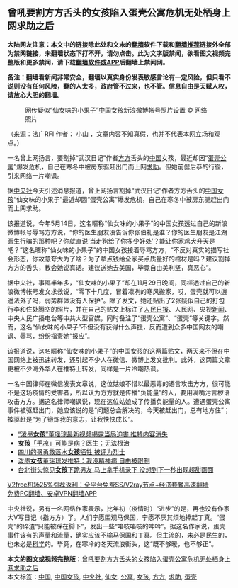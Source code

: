  <h2>曾吼要割方方舌头的女孩陷入蛋壳公寓危机无处栖身上网求助之后</h2> <p class="notice"><b>大陆网友注意：本文中的链接除此处和文末的<a href="https://github.com/bannedbook/fanqiang" >翻墙</a>软件下载和<a href="https://github.com/killgcd/justmysocks/blob/master/README.md">翻墙推荐</a>链接外全部为禁网链接，未翻墙状态下打不开，请勿点击。此为文字版禁闻，欲看图文视频完整版和更多禁闻，请下载<a href="https://github.com/bannedbook/fanqiang">翻墙软件或APP</a>后翻墙上禁闻网。</p><p>备注：翻墙看新闻非常安全，翻墙以真实身份发表敏感言论有一定风险，但只看不说则没有任何风险，翻的人太多，政府管不过来，也不管。信息自由是天赋人权，请放心大胆的翻墙。</b></p>  <div class="entry"> <figure>                <figcaption>                网传疑似“<a href="https://www.bannedbook.org/bnews/tag/%e4%bb%99%e5%a5%b3/" class="st_tag internal_tag" rel="tag" title="标签 仙女 下的日志">仙女</a>味的小果子”<a href="https://www.bannedbook.org/bnews/tag/%E4%B8%AD%E5%9B%BD/" class="st_tag internal_tag" rel="tag" title="标签 中国 下的日志">中国</a><a href="https://www.bannedbook.org/bnews/tag/%e5%a5%b3%e5%ad%a9/" class="st_tag internal_tag" rel="tag" title="标签 女孩 下的日志">女孩</a>新浪微博帐号照片设置                © 网络照片            </figcaption></figure> <p>（来源：法广RFI                                      作者：                                                                                                     小山                                                                                            ，文章内容不知真假，也并不代表本网立场和观点。）</p> <p>                    一名曾上网扬言，要割掉“武汉日记”作者<a href="https://www.bannedbook.org/bnews/tag/%E6%96%B9%E6%96%B9/" class="st_tag internal_tag" rel="tag" title="标签 方方 下的日志">方方</a>舌头的<span class='wp_keywordlink_affiliate'><a href="https://www.bannedbook.org/" title="中国" target="_blank">中国</a></span>女孩，最近却因“<a href="https://www.bannedbook.org/bnews/tag/%E8%9B%8B%E5%A3%B3/" class="st_tag internal_tag" rel="tag" title="标签 蛋壳 下的日志">蛋壳</a><a href="https://www.bannedbook.org/bnews/tag/%E5%85%AC%E5%AF%93/" class="st_tag internal_tag" rel="tag" title="标签 公寓 下的日志">公寓</a>”爆发危机，自己在寒冬中被房东驱赶出门而上网<a href="https://www.bannedbook.org/bnews/tag/%E6%B1%82%E5%8A%A9/" class="st_tag internal_tag" rel="tag" title="标签 求助 下的日志">求助</a>。但她前倨后恭的行径，引来网络一片嘲讽。                </p>  <p>据<a href="https://www.bannedbook.org/bnews/tag/%e4%b8%ad%e5%a4%ae%e7%a4%be/" class="st_tag internal_tag" rel="tag" title="标签 中央社 下的日志">中央社</a>今天引述消息报道，曾上网扬言割掉“武汉日记”作者方方舌头的<a href="https://www.bannedbook.org/bnews/tag/%e4%b8%ad%e5%9b%bd%e5%a5%b3%e5%ad%a9/" class="st_tag internal_tag" rel="tag" title="标签 中国女孩 下的日志">中国女孩</a>“仙女味的小果子”最近却因“蛋壳公寓”爆发危机，自己在寒冬中被房东驱赶出门而上网求助。</p> <p>该报道说，今年5月14日，这名暱称“仙女味的小果子”的中国女孩透过自己的新浪微博帐号辱骂方方说，“你的医生朋友没告诉你张伯礼是谁？你的医生朋友是江湖医生行骗的那种吧？你就直说‘当走狗给了你多少好处’？能让你家鸡犬升天是吧？”这名暱称“仙女味的小果子”的中国女孩接着辱骂方方，“不反对真实的描写社会形态，你故意夸大为了啥？为了拿点钱给全家买点质量好的棺材是吗？建议割掉方方的舌头，教会她说真话。建议送她去美国，毕竟自由美利坚，真恶心”。</p>  <p>据中央社，事隔半年多，“仙女味的小果子”却在11月29日晚间，同样透过自己的新浪微博帐号发文求救说，“零下十几度，冒着凛冽的寒风搬家，哎，蛋壳就可以逍遥法外了吗，弱势群体没有人保护”。除了发文，她还贴出了2张疑似自己的打包行李和住处腾空的照片，并在自己的贴文上标注了<span class='wp_keywordlink'><a href="https://www.bannedbook.org/forum2/topic109.html" title="透视人民日报" target="_blank">人民日报</a></span>、人民网、央视<span class='wp_keywordlink_affiliate'><a href="https://www.bannedbook.org/" title="新闻">新闻</a></span>、中央人民广播电台等中共大型官媒，同时备注了“蛋壳公寓”、“蛋壳”等关键字。然而，这名“仙女味的小果子”不但没有获得什么声援，反而遭到众多中国网友的嘲讽、辱骂，纷纷指责她“报应”。</p> <p>该报道说，这名暱称“仙女味的小果子”的中国女孩的这两篇贴文，两天来不但在中国网络上被迅速转发，还引起不少人在微信、微博上发文批判。此外，这两篇文章更被不少海外华人在推特上转发，同样是一片冷嘲热讽。</p>  <p>一名中国律师在微信发表文章说，这位姑娘不惜以最恶毒的语言攻击方方，很可能不是这场疫情的受害者，所以认为方方就是传播“负能量”的人，要用满嘴污言秽语攻击方方。据这名律师嘲讽说，现在这位姑娘成了传播负能量的人。遭遇蛋壳公寓事件被驱赶出门，她应该说的是“问题总会解决的，今天被赶出门，总有地方住”；被驱赶是“为了锻炼我的意志，让我快快成长”。</p> <ul class='op-related-articles' title='相关阅读'> <li><a href='https://www.bannedbook.org/bnews/renquan/xgmyd/20201202/1440862.html' target='_blank'>“泼墨<b>女孩</b>”董瑶琼最新视频揭露当局迫害 推特内容消失</a></li> <li><a href='https://www.bannedbook.org/bnews/comments/20201202/1440590.html' target='_blank'><b>女孩</b>「手凉」可能是病？医生：无法根治</a></li> <li><a href='https://www.bannedbook.org/bnews/baitai/20201201/1440097.html' target='_blank'>四川的哥勇救落水<b>女孩</b>牺牲 被评为烈士</a></li> <li><a href='https://www.bannedbook.org/bnews/comments/20201201/1440094.html' target='_blank'>泼墨<b>女孩</b>董瑶琼发推特：我没精神病 自由被限制</a></li> <li><a href='https://www.bannedbook.org/bnews/funmedia/20201129/1439125.html' target='_blank'>台北街头惊见<b>女孩</b>下跪男友 马上拿手机录下 没想到下一秒出现超甜画面</a></li> </ul> <p class="texttj"> <a href="https://www.bannedbook.org/forum23/topic22702.html" target="_blank">V2free机场25%引荐返利：全平台免费SS/V2ray节点+经济套餐高速翻墙</a><br/> <a href="https://github.com/bannedbook/fanqiang/wiki/%E7%A6%81%E9%97%BB%E7%BD%91%E5%AE%89%E5%8D%93%E7%BF%BB%E5%A2%99%E6%96%B0%E9%97%BBAPP" target="_blank">免费PC翻墙、安卓VPN翻墙APP</a></p><p>中央社说，另有一名网络作家表示，比年初（疫情时）“进步”的是，再也没有作家大V写日记（指方方）了。人们宁愿围观马保国，宁愿不厌其烦地捧起丁真。“蛋壳”的碎渣“只能被踩在脚下”，发出一些“咯吱咯吱的呻吟”。据这名作家说，蛋壳事件该有的声量和流量，确实应该不输马保国和丁真。但主流的，未必是民生的，也未必是<span class='wp_keywordlink'><a href="https://www.bannedbook.org/forum11/topic309.html" title="禁片：“科学”的棍子" target="_blank">科学</a></span>的。毕竟，在寒冷的冬天流浪街头，这“既不够暖，也不够正”。</p> <a name='sharetosocial'></a>       <div><b>本文的图文或视频完整版</b>：<a href='https://www.bannedbook.org/bnews/headline/20201202/1440894.html'>曾吼要割方方舌头的女孩陷入蛋壳公寓危机无处栖身上网求助之后</a></div>  </div><!--END ENTRY--> <div class="postfooter"> <div>本文标签：<a href="https://www.bannedbook.org/bnews/tag/%E4%B8%AD%E5%9B%BD/" rel="tag">中国</a>, <a href="https://www.bannedbook.org/bnews/tag/%e4%b8%ad%e5%9b%bd%e5%a5%b3%e5%ad%a9/" rel="tag">中国女孩</a>, <a href="https://www.bannedbook.org/bnews/tag/%e4%b8%ad%e5%a4%ae%e7%a4%be/" rel="tag">中央社</a>, <a href="https://www.bannedbook.org/bnews/tag/%e4%bb%99%e5%a5%b3/" rel="tag">仙女</a>, <a href="https://www.bannedbook.org/bnews/tag/%E5%85%AC%E5%AF%93/" rel="tag">公寓</a>, <a href="https://www.bannedbook.org/bnews/tag/%e5%a5%b3%e5%ad%a9/" rel="tag">女孩</a>, <a href="https://www.bannedbook.org/bnews/tag/%E6%96%B9%E6%96%B9/" rel="tag">方方</a>, <a href="https://www.bannedbook.org/bnews/tag/%E6%B1%82%E5%8A%A9/" rel="tag">求助</a>, <a href="https://www.bannedbook.org/bnews/tag/%E8%9B%8B%E5%A3%B3/" rel="tag">蛋壳</a></div>  </div><!--END POSTFOOTER--> 